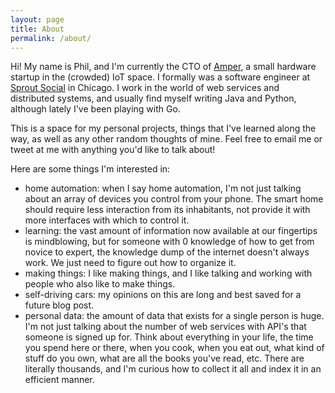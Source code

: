 ```yaml
---
layout: page
title: About
permalink: /about/
---
```


Hi! My name is Phil, and I'm currently the CTO of [Amper][amper], a small hardware startup in the (crowded) IoT space. I formally was a software engineer at [Sprout Social][sprout-social] in Chicago. I work in the world of web services and distributed systems, and usually find myself writing Java and Python, although lately I've been playing with Go.

This is a space for my personal projects, things that I've learned along the way, as well as any other random thoughts of mine. Feel free to email me or tweet at me with anything you'd like to talk about!

Here are some things I'm interested in:

- home automation: when I say home automation, I'm not just talking about
  an array of devices you control from your phone. The smart home should
  require less interaction from its inhabitants, not provide it with more
  interfaces with which to control it.
- learning: the vast amount of information now available at our fingertips is
  mindblowing, but for someone with 0 knowledge of how to get from novice to
  expert, the knowledge dump of the internet doesn't always work. We just need
  to figure out how to organize it.
- making things: I like making things, and I like talking and working with 
  people who also like to make things.
- self-driving cars: my opinions on this are long and best saved for a future
  blog post.
- personal data: the amount of data that exists for a single person is huge.
  I'm not just talking about the number of web services with API's that 
  someone is signed up for. Think about everything in your life, the time you
  spend here or there, when you cook, when you eat out, what kind of stuff do
  you own, what are all the books you've read, etc. There are literally
  thousands, and I'm curious how to collect it all and index it in an efficient
  manner.

[sprout-social]: http://sproutsocial.com/
[amper]: http://getamper.io/
